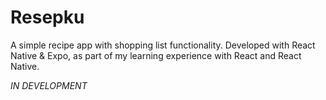 # Resepku

A simple recipe app with shopping list functionality.
Developed with React Native & Expo, as part of my learning experience with React and React Native.

_IN DEVELOPMENT_

